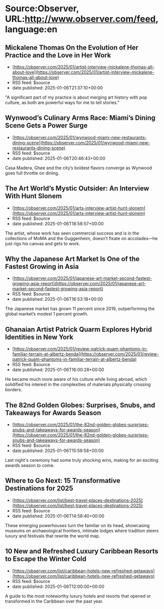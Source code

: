 # Source:Observer, URL:http://www.observer.com/feed, language:en

## Mickalene Thomas On the Evolution of Her Practice and the Love in Her Work
 - [https://observer.com/2025/01/artist-interview-mickalene-thomas-all-about-love](https://observer.com/2025/01/artist-interview-mickalene-thomas-all-about-love)
 - RSS feed: $source
 - date published: 2025-01-06T21:37:10+00:00

"A significant part of my practice is about merging art history with pop culture, as both are powerful ways for me to tell stories."

## Wynwood’s Culinary Arms Race: Miami’s Dining Scene Gets a Power Surge
 - [https://observer.com/2025/01/wynwood-miami-new-restaurants-dining-scene](https://observer.com/2025/01/wynwood-miami-new-restaurants-dining-scene)
 - RSS feed: $source
 - date published: 2025-01-06T20:46:43+00:00

Casa Madera, Ghee and the city’s boldest flavors converge as Wynwood goes full throttle on dining.

## The Art World’s Mystic Outsider: An Interview With Hunt Slonem
 - [https://observer.com/2025/01/arts-interview-artist-hunt-slonem](https://observer.com/2025/01/arts-interview-artist-hunt-slonem)
 - RSS feed: $source
 - date published: 2025-01-06T18:58:57+00:00

The artist, whose work has seen commercial success and is in the collections of MoMA and the Guggenheim, doesn’t fixate on accolades—he just rigs his canvas and gets to work.

## Why the Japanese Art Market Is One of the Fastest Growing in Asia
 - [https://observer.com/2025/01/japanese-art-market-second-fastest-growing-asia-report](https://observer.com/2025/01/japanese-art-market-second-fastest-growing-asia-report)
 - RSS feed: $source
 - date published: 2025-01-06T16:53:18+00:00

The Japanese market has grown 11 percent since 2019, outperforming the global market’s modest 1 percent growth.

## Ghanaian Artist Patrick Quarm Explores Hybrid Identities in New York
 - [https://observer.com/2025/01/review-patrick-quam-phantoms-in-familiar-terrain-at-albertz-benda](https://observer.com/2025/01/review-patrick-quam-phantoms-in-familiar-terrain-at-albertz-benda)
 - RSS feed: $source
 - date published: 2025-01-06T16:00:28+00:00

He became much more aware of his culture while living abroad, which solidified his interest in the complexities of materials physically crossing borders.

## The 82nd Golden Globes: Surprises, Snubs, and Takeaways for Awards Season
 - [https://observer.com/2025/01/the-82nd-golden-globes-surprises-snubs-and-takeaways-for-awards-season](https://observer.com/2025/01/the-82nd-golden-globes-surprises-snubs-and-takeaways-for-awards-season)
 - RSS feed: $source
 - date published: 2025-01-06T15:59:58+00:00

Last night's ceremony had some truly shocking wins, making for an exciting awards season to come.

## Where to Go Next: 15 Transformative Destinations for 2025
 - [https://observer.com/list/best-travel-places-destinations-2025](https://observer.com/list/best-travel-places-destinations-2025)
 - RSS feed: $source
 - date published: 2025-01-06T14:58:40+00:00

These emerging powerhouses turn the familiar on its head, showcasing museums on archaeological frontiers, intimate lodges where tradition steers luxury and festivals that rewrite the world map.

## 10 New and Refreshed Luxury Caribbean Resorts to Escape the Winter Cold
 - [https://observer.com/list/caribbean-hotels-new-refreshed-getaways](https://observer.com/list/caribbean-hotels-new-refreshed-getaways)
 - RSS feed: $source
 - date published: 2025-01-06T12:00:00+00:00

A guide to the most noteworthy luxury hotels and resorts that opened or transformed in the Caribbean over the past year.

